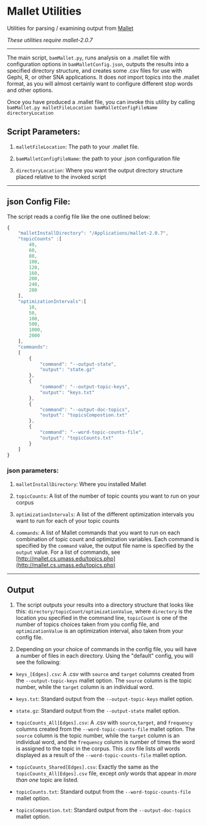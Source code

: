 # Mallet Utilities
Utilities for parsing / examining output from [Mallet](http://mallet.cs.umass.edu/index.php)

*These utilities require mallet-2.0.7*
***

The main script, `bamMallet.py`, runs analysis on a .mallet file with configuration options in `bamMalletConfig.json`, outputs the results into a specified directory structure, and creates some .csv files for use with Gephi, R, or other SNA applications.
It does *not* import topics into the .mallet format, as you will almost certainly want to configure different stop words and other options.

Once you have produced a .mallet file, you can invoke this utility by calling `bamMallet.py malletFileLocation bamMalletConfigFileName directoryLocation`

## Script Parameters:
1. `malletFileLocation`: The path to your .mallet file.

2. `bamMalletConfigFileName`: the path to your .json configuration file

3. `directoryLocation`: Where you want the output directory structure placed relative to the invoked script

***
## json Config File:
The script reads a config file like the one outlined below:

```javascript
{
	"malletInstallDirectory": "/Applications/mallet-2.0.7",
	"topicCounts" :[
		40,
		60,
		80,
		100,
		120,
		160,
		200,
		240,
		280
	],
	"optimizationIntervals":[
		10,
		50,
		100,
		500,
		1000,
		2000
	],
	"commands":
	[
		{
			"command": "--output-state",
			"output": "state.gz"
		},
		{
			"command": "--output-topic-keys",
			"output": "keys.txt"
		},
		{
			"command": "--output-doc-topics",
			"output": "topicsCompostion.txt"
		},
		{
			"command": "--word-topic-counts-file",
			"output": "topicCounts.txt"
		}
	]
}
```
### json parameters:
1. `malletInstallDirectory`: Where you installed Mallet

2. `topicCounts`: A list of the number of topic counts you want to run on your corpus

3. `optimizationIntervals`: A list of the different optimization intervals you want to run for each of your topic counts

4. `commands`: A list of Mallet commands that you want to run on each combination of topic count and optimization variables. Each command is specified by the `command` value, the output file name is specified by the `output` value. For a list of commands, see [http://mallet.cs.umass.edu/topics.php](http://mallet.cs.umass.edu/topics.php)

***
## Output

1. The script outputs your results into a directory structure that looks like this: `directory/topicCount/optimizationValue`, where `directory` is the location you specified in the command line, `topicCount` is one of the number of topics choices taken from you config file, and `optimizationValue` is an optimization interval, also taken from your config file.

2. Depending on your choice of commands in the config file, you will have a number of files in each directory. Using the "default" config, you will see the following:

 * `keys_[Edges].csv`: A .csv with `source` and `target` columns created from the `--output-topic-keys` mallet option. The `source` column is the topic number, while the `target` column is an individual word.

 * `keys.txt`: Standard output from the `--output-topic-keys` mallet option.

 * `state.gz`: Standard output from the `--output-state` mallet option.

 * `topicCounts_All[Edges].csv`: A .csv with `source`,`target`, and `frequency` columns created from the `--word-topic-counts-file` mallet option. The `source` column is the topic number, while the `target` column is an individual word, and the `frequency` column is number of times the word is assigned to the topic in the corpus. This .csv file lists *all* words displayed as a result of the `--word-topic-counts-file` mallet option.

 * `topicCounts_Shared[Edges].csv`: Exactly the same as the `topicCounts_All[Edges].csv` file, except *only* words that appear in *more than one* topic are listed.

 * `topicCounts.txt`: Standard output from the `--word-topic-counts-file` mallet option.

 * `topicsCompostion.txt`: Standard output from the `--output-doc-topics` mallet option.
